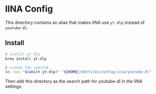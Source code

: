 # IINA Config

This directory contains an alias that makes IINA use `yt-dlp` instead of `youtube-dl`.

## Install

```sh
# install yt-dlp
brew install yt-dlp

# create the symlink
ln -svi "$(which yt-dlp)" "${HOME}/dotfiles/config/iina/youtube-dl"
```

Then add this directory as the search path for youtube-dl in the IINA settings.
